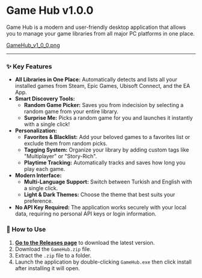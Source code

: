 # Game Hub v1.0.0

Game Hub is a modern and user-friendly desktop application that allows you to manage your game libraries from all major PC platforms in one place.

[GameHub_v1_0_0.png](<img width="928" height="500" alt="örnekfoto" src="https://github.com/user-attachments/assets/b99dee8c-e85b-4398-be14-b606f39ecac1" />)

---

### ✨ Key Features

*   **All Libraries in One Place:** Automatically detects and lists all your installed games from Steam, Epic Games, Ubisoft Connect, and the EA App.
*   **Smart Discovery Tools:**
    *   **Random Game Picker:** Saves you from indecision by selecting a random game from your entire library.
    *   **Surprise Me:** Picks a random game for you and launches it instantly with a single click!
*   **Personalization:**
    *   **Favorites & Blacklist:** Add your beloved games to a favorites list or exclude them from random picks.
    *   **Tagging System:** Organize your library by adding custom tags like "Multiplayer" or "Story-Rich".
    *   **Playtime Tracking:** Automatically tracks and saves how long you play each game.
*   **Modern Interface:**
    *   **Multi-Language Support:** Switch between Turkish and English with a single click.
    *   **Light & Dark Themes:** Choose the theme that best suits your preference.
*   **No API Key Required:** The application works securely with your local data, requiring no personal API keys or login information.

### 🚀 How to Use

1.  **[Go to the Releases page](https://github.com/ogtvofficial/GameHUB/releases)** to download the latest version.
2.  Download the `GameHub.zip` file.
3.  Extract the `.zip` file to a folder.
4.  Launch the application by double-clicking `GameHub.exe` then click install after installing it will open.

